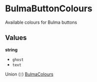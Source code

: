 # BulmaButtonColours

Available colours for Bulma buttons

## Values

**string**

- `ghost`
- `text`

Union (`|`) [BulmaColours](./common_types.md#bulmacolours)
